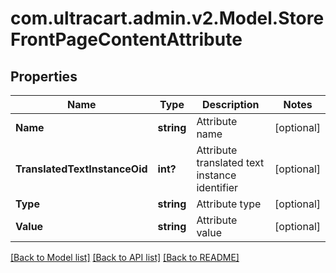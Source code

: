 # com.ultracart.admin.v2.Model.StoreFrontPageContentAttribute
## Properties

Name | Type | Description | Notes
------------ | ------------- | ------------- | -------------
**Name** | **string** | Attribute name | [optional] 
**TranslatedTextInstanceOid** | **int?** | Attribute translated text instance identifier | [optional] 
**Type** | **string** | Attribute type | [optional] 
**Value** | **string** | Attribute value | [optional] 


[[Back to Model list]](../README.md#documentation-for-models) [[Back to API list]](../README.md#documentation-for-api-endpoints) [[Back to README]](../README.md)

